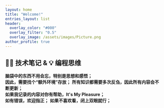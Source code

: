 ```yaml
---
layout: home
title: "Welcome!"
entries_layout: list
header:
  overlay_color: "#000"
  overlay_filter: "0.5"
  overlay_image: /assets/images/Picture.png
author_profile: true
---
```


## 👨‍💻 技术笔记 & 💡 编程思维
**脑袋中的东西不用会忘，特别是思想和感悟；**  
**因此，需要找个“额外环境”存放；**
**所有知识都需要多次反刍，因此所有内容会不断更新；**  
**如果我记录的内容对你有帮助，It's My Pleasure；**  
**如有错误，欢迎指正；**
**如果不喜欢看，闭上双眼就行；**